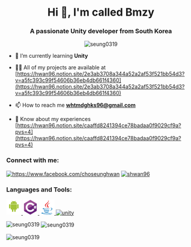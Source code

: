 <h1 align="center">Hi 👋, I'm called Bmzy</h1>
<h3 align="center">A passionate Unity developer from South Korea</h3>

<p align="center"> <img src="https://komarev.com/ghpvc/?username=seung0319&label=Profile%20views&color=ffb955&style=flat" alt="seung0319" /> </p>

- 🌱 I’m currently learning **Unity**

- 👨‍💻 All of my projects are available at [https://hwan96.notion.site/2e3ab3708a344a52a2af53f521bb54d3?v=a5fc393c99f54606b36eb4db661f4360](https://hwan96.notion.site/2e3ab3708a344a52a2af53f521bb54d3?v=a5fc393c99f54606b36eb4db661f4360)

- 📫 How to reach me **whtmdghks96@gmail.com**

- 📄 Know about my experiences [https://hwan96.notion.site/caaffd8241394ce78badaa0f9029cf9a?pvs=4](https://hwan96.notion.site/caaffd8241394ce78badaa0f9029cf9a?pvs=4)

<h3 align="left">Connect with me:</h3>
<p align="left">
<a href="https://fb.com/https://www.facebook.com/choseunghwan" target="blank"><img align="center" src="https://raw.githubusercontent.com/rahuldkjain/github-profile-readme-generator/master/src/images/icons/Social/facebook.svg" alt="https://www.facebook.com/choseunghwan" height="30" width="40" /></a>
<a href="https://discord.gg/shwan96" target="blank"><img align="center" src="https://raw.githubusercontent.com/rahuldkjain/github-profile-readme-generator/master/src/images/icons/Social/discord.svg" alt="shwan96" height="30" width="40" /></a>
</p>

<h3 align="left">Languages and Tools:</h3>
<p align="left"> <a href="https://developer.android.com" target="_blank" rel="noreferrer"> <img src="https://raw.githubusercontent.com/devicons/devicon/master/icons/android/android-original-wordmark.svg" alt="android" width="40" height="40"/> </a> <a href="https://www.w3schools.com/cs/" target="_blank" rel="noreferrer"> <img src="https://raw.githubusercontent.com/devicons/devicon/master/icons/csharp/csharp-original.svg" alt="csharp" width="40" height="40"/> </a> <a href="https://www.java.com" target="_blank" rel="noreferrer"> <img src="https://raw.githubusercontent.com/devicons/devicon/master/icons/java/java-original.svg" alt="java" width="40" height="40"/> </a> <a href="https://unity.com/" target="_blank" rel="noreferrer"> <img src="https://www.vectorlogo.zone/logos/unity3d/unity3d-icon.svg" alt="unity" width="40" height="40"/> </a> </p>

<p><img align="left" src="https://github-readme-stats.vercel.app/api/top-langs?username=seung0319&show_icons=true&locale=en&layout=compact" alt="seung0319" /></p>

<p>&nbsp;<img align="center" src="https://github-readme-stats.vercel.app/api?username=seung0319&show_icons=true&locale=en" alt="seung0319" /></p>

<p><img align="center" src="https://github-readme-streak-stats.herokuapp.com/?user=seung0319&" alt="seung0319" /></p>

